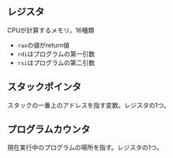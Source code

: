 ## レジスタ
CPUが計算するメモリ。16種類

- `rax`の値がreturn値
- `rdi`はプログラムの第一引数
- `rsi`はプログラムの第二引数

## スタックポインタ
スタックの一番上のアドレスを指す変数。レジスタの1つ。

## プログラムカウンタ
現在実行中のプログラムの場所を指す。レジスタの1つ。